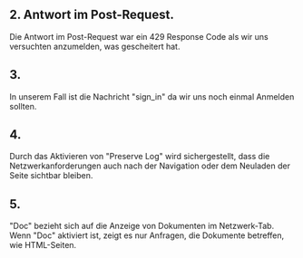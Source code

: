 ## 2. Antwort im Post-Request.
Die Antwort im Post-Request war ein 429 Response Code als wir uns versuchten anzumelden, was gescheitert hat.

## 3.
In unserem Fall ist die Nachricht "sign_in" da wir uns noch einmal Anmelden sollten.

## 4.
Durch das Aktivieren von "Preserve Log" wird sichergestellt, dass die Netzwerkanforderungen auch nach der Navigation oder dem Neuladen der Seite sichtbar bleiben.

## 5.
"Doc" bezieht sich auf die Anzeige von Dokumenten im Netzwerk-Tab. Wenn "Doc" aktiviert ist, zeigt es nur Anfragen, die Dokumente betreffen, wie HTML-Seiten.